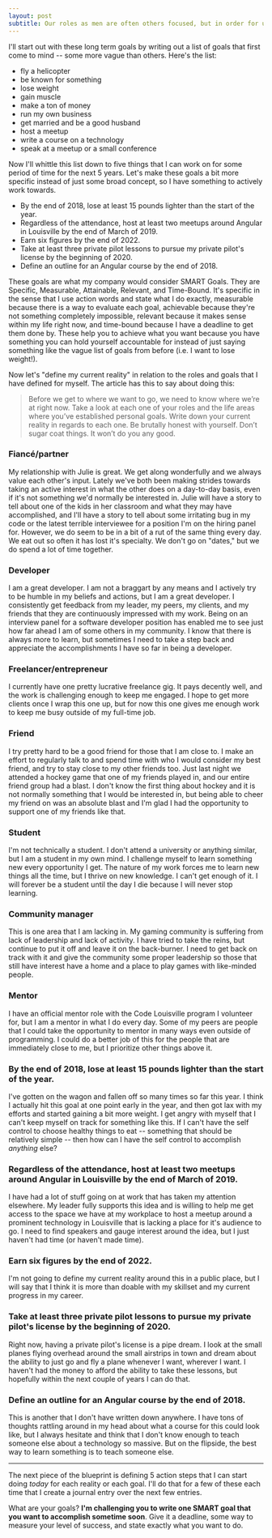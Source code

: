```yaml
---
layout: post
subtitle: Our roles as men are often others focused, but in order for us to serve others effectively, we need to be on top of our game personally. That’s why we need to also establish goals and purposes that focus on ourselves and our progress as men.
---
```


I'll start out with these long term goals by writing out a list of goals that first come to mind -- some more vague than others. Here's the list:

 - fly a helicopter
 - be known for something
 - lose weight
 - gain muscle
 - make a ton of money
 - run my own business
 - get married and be a good husband
 - host a meetup
 - write a course on a technology
 - speak at a meetup or a small conference

Now I'll whittle this list down to five things that I can work on for some period of time for the next 5 years. Let's make these goals a bit more specific instead of just some broad concept, so I have something to actively work towards.

 - By the end of 2018, lose at least 15 pounds lighter than the start of the year.
 - Regardless of the attendance, host at least two meetups around Angular in Louisville by the end of March of 2019.
 - Earn six figures by the end of 2022.
 - Take at least three private pilot lessons to pursue my private pilot's license by the beginning of 2020.
 - Define an outline for an Angular course by the end of 2018.

These goals are what my company would consider SMART Goals. They are Specific, Measurable, Attainable, Relevant, and Time-Bound. It's specific in the sense that I use action words and state what I do exactly, measurable because there is a way to evaluate each goal, achievable because they're not something completely impossible, relevant because it makes sense within my life right now, and time-bound because I have a deadline to get them done by. These help you to achieve what you want because you have something you can hold yourself accountable for instead of just saying something like the vague list of goals from before (i.e. I want to lose weight!).

Now let's "define my current reality" in relation to the roles and goals that I have defined for myself. The article has this to say about doing this:

> Before we get to where we want to go, we need to know where we’re at right now. Take a look at each one of your roles and the life areas where you’ve established personal goals. Write down your current reality in regards to each one. Be brutally honest with yourself. Don’t sugar coat things. It won’t do you any good.

### Fiancé/partner

My relationship with Julie is great. We get along wonderfully and we always value each other's input. Lately we've both been making strides towards taking an active interest in what the other does on a day-to-day basis, even if it's not something we'd normally be interested in. Julie will have a story to tell about one of the kids in her classroom and what they may have accomplished, and I'll have a story to tell about some irritating bug in my code or the latest terrible interviewee for a position I'm on the hiring panel for. However, we do seem to be in a bit of a rut of the same thing every day. We eat out so often it has lost it's specialty. We don't go on "dates," but we do spend a lot of time together.

### Developer

I am a great developer. I am not a braggart by any means and I actively try to be humble in my beliefs and actions, but I am a great developer. I consistently get feedback from my leader, my peers, my clients, and my friends that they are continuously impressed with my work. Being on an interview panel for a software developer position has enabled me to see just how far ahead I am of some others in my community. I know that there is always more to learn, but sometimes I need to take a step back and appreciate the accomplishments I have so far in being a developer.

### Freelancer/entrepreneur

I currently have one pretty lucrative freelance gig. It pays decently well, and the work is challenging enough to keep me engaged. I hope to get more clients once I wrap this one up, but for now this one gives me enough work to keep me busy outside of my full-time job.

### Friend

I try pretty hard to be a good friend for those that I am close to. I make an effort to regularly talk to and spend time with who I would consider my best friend, and try to stay close to my other friends too. Just last night we attended a hockey game that one of my friends played in, and our entire friend group had a blast. I don't know the first thing about hockey and it is not normally something that I would be interested in, but being able to cheer my friend on was an absolute blast and I'm glad I had the opportunity to support one of my friends like that.

### Student

I'm not technically a student. I don't attend a university or anything similar, but I am a student in my own mind. I challenge myself to learn something new every opportunity I get. The nature of my work forces me to learn new things all the time, but I thrive on new knowledge. I can't get enough of it. I will forever be a student until the day I die because I will never stop learning.

### Community manager

This is one area that I am lacking in. My gaming community is suffering from lack of leadership and lack of activity. I have tried to take the reins, but continue to put it off and leave it on the back-burner. I need to get back on track with it and give the community some proper leadership so those that still have interest have a home and a place to play games with like-minded people.

### Mentor

I have an official mentor role with the Code Louisville program I volunteer for, but I am a mentor in what I do every day. Some of my peers are people that I could take the opportunity to mentor in many ways even outside of programming. I could do a better job of this for the people that are immediately close to me, but I prioritize other things above it.

### By the end of 2018, lose at least 15 pounds lighter than the start of the year.

I've gotten on the wagon and fallen off so many times so far this year. I think I actually hit this goal at one point early in the year, and then got lax with my efforts and started gaining a bit more weight. I get angry with myself that I can't keep myself on track for something like this. If I can't have the self control to choose healthy things to eat -- something that should be relatively simple -- then how can I have the self control to accomplish _anything_ else?

### Regardless of the attendance, host at least two meetups around Angular in Louisville by the end of March of 2019.

I have had a lot of stuff going on at work that has taken my attention elsewhere. My leader fully supports this idea and is willing to help me get access to the space we have at my workplace to host a meetup around a prominent technology in Louisville that is lacking a place for it's audience to go. I need to find speakers and gauge interest around the idea, but I just haven't had time (or haven't made time).

### Earn six figures by the end of 2022.

I'm not going to define my current reality around this in a public place, but I will say that I think it is more than doable with my skillset and my current progress in my career.

### Take at least three private pilot lessons to pursue my private pilot's license by the beginning of 2020.

Right now, having a private pilot's license is a pipe dream. I look at the small planes flying overhead around the small airstrips in town and dream about the ability to just go and fly a plane whenever I want, wherever I want. I haven't had the money to afford the ability to take these lessons, but hopefully within the next couple of years I can do that.

### Define an outline for an Angular course by the end of 2018.

This is another that I don't have written down anywhere. I have tons of thoughts rattling around in my head about what a course for this could look like, but I always hesitate and think that I don't know enough to teach someone else about a technology so massive. But on the flipside, the best way to learn something is to teach someone else.

---

The next piece of the blueprint is defining 5 action steps that I can start doing _today_ for each reality or each goal. I'll do that for a few of these each time that I create a journal entry over the next few entries.

What are your goals? **I'm challenging you to write one SMART goal that you want to accomplish sometime soon**. Give it a deadline, some way to measure your level of success, and state exactly what you want to do.
